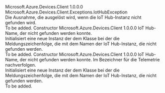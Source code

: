<Type Name="IotHubNotFoundException" FullName="Microsoft.Azure.Devices.Client.Exceptions.IotHubNotFoundException">
  <TypeSignature Language="C#" Value="public class IotHubNotFoundException : Microsoft.Azure.Devices.Client.Exceptions.IotHubException" />
  <TypeSignature Language="ILAsm" Value=".class public auto ansi serializable beforefieldinit IotHubNotFoundException extends Microsoft.Azure.Devices.Client.Exceptions.IotHubException" />
  <TypeSignature Language="DocId" Value="T:Microsoft.Azure.Devices.Client.Exceptions.IotHubNotFoundException" />
  <TypeSignature Language="VB.NET" Value="Public Class IotHubNotFoundException&#xA;Inherits IotHubException" />
  <TypeSignature Language="F#" Value="type IotHubNotFoundException = class&#xA;    inherit IotHubException" />
  <AssemblyInfo>
    <AssemblyName>Microsoft.Azure.Devices.Client</AssemblyName>
    <AssemblyVersion>1.0.0.0</AssemblyVersion>
  </AssemblyInfo>
  <Base>
    <BaseTypeName>Microsoft.Azure.Devices.Client.Exceptions.IotHubException</BaseTypeName>
  </Base>
  <Interfaces />
  <Docs>
    <summary>
            Die Ausnahme, die ausgelöst wird, wenn die IoT Hub-Instanz nicht gefunden wird.
            </summary>
    <remarks>To be added.</remarks>
  </Docs>
  <Members>
    <Member MemberName=".ctor">
      <MemberSignature Language="C#" Value="public IotHubNotFoundException (string iotHubName);" />
      <MemberSignature Language="ILAsm" Value=".method public hidebysig specialname rtspecialname instance void .ctor(string iotHubName) cil managed" />
      <MemberSignature Language="DocId" Value="M:Microsoft.Azure.Devices.Client.Exceptions.IotHubNotFoundException.#ctor(System.String)" />
      <MemberSignature Language="VB.NET" Value="Public Sub New (iotHubName As String)" />
      <MemberSignature Language="F#" Value="new Microsoft.Azure.Devices.Client.Exceptions.IotHubNotFoundException : string -&gt; Microsoft.Azure.Devices.Client.Exceptions.IotHubNotFoundException" Usage="new Microsoft.Azure.Devices.Client.Exceptions.IotHubNotFoundException iotHubName" />
      <MemberType>Constructor</MemberType>
      <AssemblyInfo>
        <AssemblyName>Microsoft.Azure.Devices.Client</AssemblyName>
        <AssemblyVersion>1.0.0.0</AssemblyVersion>
      </AssemblyInfo>
      <Parameters>
        <Parameter Name="iotHubName" Type="System.String" />
      </Parameters>
      <Docs>
        <param name="iotHubName">IoT Hub-Name, der nicht gefunden werden konnte.</param>
        <summary>
            Initialisiert eine neue Instanz der dem <see cref="T:Microsoft.Azure.Devices.Client.Exceptions.IotHubNotFoundException" /> Klasse bei der die Meldungszeichenfolge, die mit dem Namen der IoT Hub-Instanz, die nicht gefunden werden.
            </summary>
        <remarks>To be added.</remarks>
      </Docs>
    </Member>
    <Member MemberName=".ctor">
      <MemberSignature Language="C#" Value="public IotHubNotFoundException (string iotHubName, string trackingId);" />
      <MemberSignature Language="ILAsm" Value=".method public hidebysig specialname rtspecialname instance void .ctor(string iotHubName, string trackingId) cil managed" />
      <MemberSignature Language="DocId" Value="M:Microsoft.Azure.Devices.Client.Exceptions.IotHubNotFoundException.#ctor(System.String,System.String)" />
      <MemberSignature Language="VB.NET" Value="Public Sub New (iotHubName As String, trackingId As String)" />
      <MemberSignature Language="F#" Value="new Microsoft.Azure.Devices.Client.Exceptions.IotHubNotFoundException : string * string -&gt; Microsoft.Azure.Devices.Client.Exceptions.IotHubNotFoundException" Usage="new Microsoft.Azure.Devices.Client.Exceptions.IotHubNotFoundException (iotHubName, trackingId)" />
      <MemberType>Constructor</MemberType>
      <AssemblyInfo>
        <AssemblyName>Microsoft.Azure.Devices.Client</AssemblyName>
        <AssemblyVersion>1.0.0.0</AssemblyVersion>
      </AssemblyInfo>
      <Parameters>
        <Parameter Name="iotHubName" Type="System.String" />
        <Parameter Name="trackingId" Type="System.String" />
      </Parameters>
      <Docs>
        <param name="iotHubName">IoT Hub-Name, der nicht gefunden werden konnte.</param>
        <param name="trackingId">Im Bezeichner für die Telemetrie nachverfolgen.</param>
        <summary>
            Initialisiert eine neue Instanz der dem <see cref="T:Microsoft.Azure.Devices.Client.Exceptions.IotHubNotFoundException" /> Klasse bei der die Meldungszeichenfolge, die mit dem Namen der IoT Hub-Instanz, die nicht gefunden werden.
            </summary>
        <remarks>To be added.</remarks>
      </Docs>
    </Member>
  </Members>
</Type>
